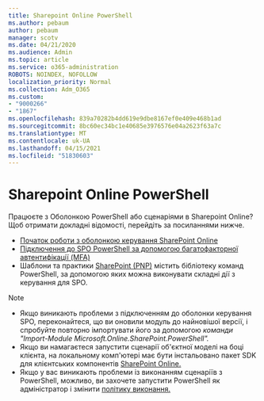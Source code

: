 ```yaml
---
title: Sharepoint Online PowerShell
ms.author: pebaum
author: pebaum
manager: scotv
ms.date: 04/21/2020
ms.audience: Admin
ms.topic: article
ms.service: o365-administration
ROBOTS: NOINDEX, NOFOLLOW
localization_priority: Normal
ms.collection: Adm_O365
ms.custom:
- "9000266"
- "1867"
ms.openlocfilehash: 839a70282b4dd619e9dbe8167ef0e409e468b1ad
ms.sourcegitcommit: 8bc60ec34bc1e40685e3976576e04a2623f63a7c
ms.translationtype: MT
ms.contentlocale: uk-UA
ms.lasthandoff: 04/15/2021
ms.locfileid: "51830603"
---
```

# <a name="sharepoint-online-powershell"></a>Sharepoint Online PowerShell

Працюєте з Оболонкою PowerShell або сценаріями в Sharepoint Online? Щоб отримати докладні відомості, перейдіть за посиланнями нижче.
- [Початок роботи з оболонкою керування SharePoint Online](https://docs.microsoft.com/powershell/sharepoint/sharepoint-online/connect-sharepoint-online?view=sharepoint-ps)
- [Підключення до SPO PowerShell за допомогою багатофакторної автентифікації (MFA)](https://docs.microsoft.com/powershell/sharepoint/sharepoint-online/connect-sharepoint-online?view=sharepoint-ps#to-connect-with-multifactor-authentication-mfa)
- Шаблони та практики [SharePoint (PNP)](https://docs.microsoft.com/powershell/sharepoint/sharepoint-pnp/sharepoint-pnp-cmdlets?view=sharepoint-ps) містить бібліотеку команд PowerShell, за допомогою яких можна виконувати складні дії з керування для SPO.

> [!NOTE]
> - Якщо виникають проблеми з підключенням до оболонки керування SPO, переконайтеся, [](https://docs.microsoft.com/powershell/scripting/developer/module/importing-a-powershell-module?view=powershell-7.1) що ви оновили модуль до найновішої версії, і спробуйте повторно імпортувати його за допомогою *команди "Import-Module Microsoft.Online.SharePoint.PowerShell".*
> - Якщо ви намагаєтеся запустити сценарії об'єктної моделі на боці клієнта, на локальному комп'ютері має бути інстальовано пакет SDK для клієнтських компонентів [SharePoint Online.](https://www.microsoft.com/download/details.aspx?id=42038)
> - Якщо у вас виникають проблеми із виконанням сценаріїв з PowerShell, можливо, ви захочете запустити PowerShell як адміністратор і змінити [політику виконання.](https://docs.microsoft.com/powershell/module/microsoft.powershell.core/about/about_execution_policies?view=powershell-6)